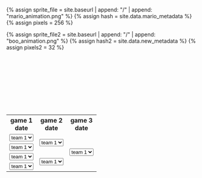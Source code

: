 <html>
<table summary="Tournament Bracket" class="bracket">
<style>
   table.bracket {
    border-collapse: collapse;
    border: none;
}

.bracket td {
    vertical-align: middle;
    width: 40em;
    margin: 0;
    padding: 10px 0px 10px 0px;
}

.bracket td p {
    border-bottom: solid 1px black;
    border-top: solid 1px black;
    border-right: solid 1px black;
    margin: 0;
    padding: 5px 5px 5px 5px;
}

.bracket th{
    text-align:center;
}
</style>

<tr>
    <th>game 1<br>date</th>
    <th>game 2<br>date</th>
    <th>game 3<br>date</th>
<tr>
    <td>
    <select name="teams1" id="selection 1">  <!--- Create the team dropdown menus. --->
        <option value="team 1">team 1</option> 
        <option value="team 2">team 2</option> 
        <option value="team 3">team 3</option> 
        <option value="team 4">team 4</option> 
    </select></td>
    <td rowspan="2" id="selection 2"><select name="teams2"> 
        <option value="team 1">team 1</option> 
        <option value="team 2">team 2</option> 
        <option value="team 3 ">team 3</option> 
        <option value="team 4">team 4</option> </td>
    <td rowspan="4"><select name="teams1" id="selection 1"> 
        <option value="team 1">team 1</option> 
        <option value="team 2">team 2</option> 
        <option value="team 3">team 3</option> 
        <option value="team 4">team 4</option> 
    </select></td>
<tr>
    <td><select name="teams1" id="selection 1"> 
        <option value="team 1">team 1</option> 
        <option value="team 2">team 2</option> 
        <option value="team 3">team 3</option> 
        <option value="team 4">team 4</option> 
    </select></td>
<tr>
    <td><select name="teams1" id="selection 1"> 
        <option value="team 1">team 1</option> 
        <option value="team 2">team 2</option> 
        <option value="team 3">team 3</option> 
        <option value="team 4">team 4</option> 
    </select></td>
    <td rowspan="2"><select name="teams1" id="selection 1"> 
        <option value="team 1">team 1</option> 
        <option value="team 2">team 2</option> 
        <option value="team 3">team 3</option> 
        <option value="team 4">team 4</option> 
    </select></td>
<tr>
    <td><select name="teams1" id="selection 1"> 
        <option value="team 1">team 1</option> 
        <option value="team 2">team 2</option> 
        <option value="team 3">team 3</option> 
        <option value="team 4">team 4</option> 
    </select></td>


<p id="mario" class="sprite"></p>
<p id="mario2" class="sprite3"></p>

{% assign sprite_file = site.baseurl | append: "/" | append: "mario_animation.png" %}  <!--- Liquid concatentation --->
{% assign hash = site.data.mario_metadata %}  <!--- Liquid list variable created from file containing mario metatdata for sprite --->
{% assign pixels = 256 %} <!--- Liquid integer assignment --->


<!--- HTML for page contains <p> tag named "mario" and class properties for a "sprite"  -->
  

<!--- Embedded Cascading Style Sheet (CSS) rules, defines how HTML elements look --->
<style>
  /* CSS style rules for the elements id and class above...
  */
  .sprite {
    height: {{pixels}}px;
    width: {{pixels}}px;
    background-image: url('{{sprite_file}}');
    background-repeat: no-repeat;
  }

  /* background position of sprite element */
  #mario {
    background-position: calc({{animations[0].col}} * {{pixels}} * -1px) calc({{animations[0].row}} * {{pixels}} * -1px);
  }

</style>

<!--- Embedded executable code--->
<script>
  ////////// convert yml hash to javascript key value objects /////////

  var mario_metadata = {}; //key, value object
  {% for key in hash %}  
  
  var key = "{{key | first}}"  //key
  var values = {} //values object
  values["row"] = {{key.row}}
  values["col"] = {{key.col}}
  values["frames"] = {{key.frames}}
  mario_metadata[key] = values; //key with values added

  {% endfor %}

  ////////// animation control object /////////

  class Mario {
    constructor(meta_data) {
      this.tID = null;  //capture setInterval() task ID
      this.positionX = 0;  // current position of sprite in X direction
      this.currentSpeed = 0;
      this.marioElement = document.getElementById("mario"); //HTML element of sprite
      this.pixels = {{pixels}}; //pixel offset of images in the sprite, set by liquid constant
      this.interval = 100; //animation time interval
      this.obj = meta_data;
      this.marioElement.style.position = "absolute";
    }

    animate(obj, speed) {
      let frame = 0;
      const row = obj.row * this.pixels;
      this.currentSpeed = speed;

      this.tID = setInterval(() => {
        const col = (frame + obj.col) * this.pixels;
        this.marioElement.style.backgroundPosition = `-${col}px -${row}px`;
        this.marioElement.style.left = `${this.positionX}px`;

        this.positionX += speed;
        frame = (frame + 1) % obj.frames;

        const viewportWidth = window.innerWidth;
        if (this.positionX > viewportWidth - this.pixels) {
          document.documentElement.scrollLeft = this.positionX - viewportWidth + this.pixels;
        }
      }, this.interval);
    }

    startWalking() {
      this.stopAnimate();
      this.animate(this.obj["Walk"], 3);
    }

    startRunning() {
      this.stopAnimate();
      this.animate(this.obj["Run1"], 6);
    }

    startPuffing() {
      this.stopAnimate();
      this.animate(this.obj["Puff"], 0);
    }

    startCheering() {
      this.stopAnimate();
      this.animate(this.obj["Cheer"], 0);
    }

    startFlipping() {
      this.stopAnimate();
      this.animate(this.obj["Flip"], 0);
    }

    startResting() {
      this.stopAnimate();
      this.animate(this.obj["Rest"], 0);
    }

    stopAnimate() {
      clearInterval(this.tID);
    }
  }

  const mario = new Mario(mario_metadata);

  ////////// event control /////////

  window.addEventListener("keydown", (event) => {
    if (event.key === "ArrowRight") {
      event.preventDefault();
      if (event.repeat) {
        mario.startCheering();
      } else {
        if (mario.currentSpeed === 0) {
          mario.startWalking();
        } else if (mario.currentSpeed === 3) {
          mario.startRunning();
        }
      }
    } else if (event.key === "ArrowLeft") {
      event.preventDefault();
      if (event.repeat) {
        mario.stopAnimate();
      } else {
        mario.startPuffing();
      }
    }
  });

  //touch events that enable animations
  window.addEventListener("touchstart", (event) => {
    event.preventDefault(); // prevent default browser action
    if (event.touches[0].clientX > window.innerWidth / 2) {
      // move right
      if (currentSpeed === 0) { // if at rest, go to walking
        mario.startWalking();
      } else if (currentSpeed === 3) { // if walking, go to running
        mario.startRunning();
      }
    } else {
      // move left
      mario.startPuffing();
    }
  });

  //stop animation on window blur
  window.addEventListener("blur", () => {
    mario.stopAnimate();
  });

  //start animation on window focus
  window.addEventListener("focus", () => {
     mario.startFlipping();
  });

  //start animation on page load or page refresh
  document.addEventListener("DOMContentLoaded", () => {
    // adjust sprite size for high pixel density devices
    const scale = window.devicePixelRatio;
    const sprite = document.querySelector(".sprite");
    sprite.style.transform = `scale(${.2 * scale})`;
    mario.startResting();
  });

</script>

{% assign sprite_file2 = site.baseurl | append: "/" | append: "boo_animation.png" %}  <!--- Liquid concatentation --->
{% assign hash2 = site.data.new_metadata %}  <!--- Liquid list variable created from file containing mario metatdata for sprite --->
{% assign pixels2 = 32 %} <!--- Liquid integer assignment --->

<p id="luigi" class="sprite2"></p>

<style>
  /* CSS style rules for the elements id and class above...
  */
  .sprite2 {
    height: {{pixels2}}px;
    width: {{pixels2}}px;
    background-image: url('{{sprite_file2}}');
    background-repeat: no-repeat;
    margin-top: 120px; /* Adjust the value as needed */

  }

  /* background position of sprite element */
  #luigi {
    background-position: calc({{animations[0].col}} * {{pixels2}} * -1px) calc({{animations[0].row}} * {{pixels2}} * -1px);
  }
</style>



<script>
  ////////// convert yml hash to javascript key value objects /////////

  var luigi_metadata = {}; //key, value object
  {% for key in hash2 %}  
  
  var key = "{{key | first}}"  //key
  var values = {} //values object
  values["row"] = {{key.row}}
  values["col"] = {{key.col}}
  values["frames"] = {{key.frames}}
  luigi_metadata[key] = values; //key with values added

  {% endfor %}

  ////////// animation control object /////////

  class Luigi {
    constructor(meta_data) {
      this.tID = null;  //capture setInterval() task ID
      this.positionX = 0;  // current position of sprite in X direction
      this.currentSpeed = 0;
      this.luigiElement = document.getElementById("luigi"); //HTML element of sprite
      this.pixels = {{pixels2}}; //pixel offset of images in the sprite, set by liquid constant
      this.interval = 200; //animation time interval
      this.columnPix = 32;
      this.obj = meta_data; 
      this.luigiElement.style.position = "absolute";
    }

    animate(obj, speed) {
      let frame = 0;
      const row = obj.row * this.pixels2; //row does not change
      this.currentSpeed = speed;

      this.tID = setInterval(() => {
        const col = (frame + obj.col) * this.columnPix; // set next column to goto
        this.luigiElement.style.backgroundPosition = `-${col}px -${row}px`; 
        this.luigiElement.style.left = `${this.positionX}px`;

        this.positionX += speed;
        frame = (frame + 1) % obj.frames; // mod the frame value set in .yml

        const viewportWidth = window.innerWidth;
        if (this.positionX > viewportWidth - this.pixels2) { // if speed is more than
          document.documentElement.scrollLeft = this.positionX - viewportWidth + this.pixels2; // moves left
        }
      }, this.interval);
    }

    startWalking() {
      this.stopAnimate();
      this.animate(this.obj["Walk2"], 3);
    }

    startResting2() {
      this.animate(this.obj["Rest2"], 0);
    }

    startRight() {
      this.animate(this.obj["Right"], 0)
    }


    stopAnimate() {
      clearInterval(this.tID);
    }
  }

  const luigi = new Luigi(luigi_metadata);

  ////////// event control /////////


  window.addEventListener("keydown", (event) => {
    if (event.key === "ArrowRight") {
      event.preventDefault();
      if (event.repeat) {
        luigi.startWalking();
      } else {
        if (luigi.currentSpeed === 0) {
          luigi.startWalking();
        } else if (luigi.currentSpeed === 3) {
          luigi.startWalking();
        }
      }
    }
    else if (event.key === "ArrowLeft") {
        luigi.stopAnimate();
        luigi.startRight();
      } 
  });
  //start animation on page load or page refresh
  document.addEventListener("DOMContentLoaded", () => {
    // adjust sprite size for high pixel density devices
    const scale = window.devicePixelRatio;
    const sprite = document.querySelector(".sprite2");
    sprite.style.transform = `scale(${1 * scale})`;
    luigi.startResting2();
  });

</script>



<!--- 2nd sprite file (2nd Mario created. ALL CODE BELOW IS FOR 2ND Mario, Not 1st) --->

<style>
  /* CSS style rules for the elements id and class above...
  */
  
  .sprite3 {
    height: {{pixels}}px;
    width: {{pixels}}px;
    background-image: url('{{sprite_file}}');
    background-repeat: no-repeat;
    margin-top: 90px; /* Adjust the value as needed */
  }

  /* background position of sprite element */

  #mario2 {
    background-position: calc({{animations[0].col}} * {{pixels}} * -1px) calc({{animations[0].row}} * {{pixels}} * -1px);
  }

</style>

<!--- Embedded executable code--->
<script>
  ////////// convert yml hash to javascript key value objects /////////

  var mario_metadata2 = {}; //key, value object
  {% for key in hash %}  
  
  var key = "{{key | first}}"  //key
  var values = {} //values object
  values["row"] = {{key.row}}
  values["col"] = {{key.col}}
  values["frames"] = {{key.frames}}
  mario_metadata2[key] = values; //key with values added

  {% endfor %}

  ////////// animation control object /////////

  class Mario2 {
    constructor(meta_data) {
      this.tID = null;  //capture setInterval() task ID
      this.positionX = 0;  // current position of sprite in X direction
      this.currentSpeed = 0;
      this.marioElement = document.getElementById("mario2"); //HTML element of sprite
      this.pixels = {{pixels}}; //pixel offset of images in the sprite, set by liquid constant
      this.interval = 100; //animation time interval
      this.obj = meta_data;
      this.marioElement.style.position = "absolute";
    }

    animate(obj, speed) {
      let frame = 0;
      const row = obj.row * this.pixels;
      this.currentSpeed = speed;

      this.tID = setInterval(() => {
        const col = (frame + obj.col) * this.pixels;
        this.marioElement.style.backgroundPosition = `-${col}px -${row}px`;
        this.marioElement.style.left = `${this.positionX}px`;

        this.positionX += speed;
        frame = (frame + 1) % obj.frames;

        const viewportWidth = window.innerWidth;
        if (this.positionX > viewportWidth - this.pixels) {
          document.documentElement.scrollLeft = this.positionX - viewportWidth + this.pixels;
        }
      }, this.interval);
    }

    startWalking() {
      this.stopAnimate();
      this.animate(this.obj["Walk"], 3);
    }

    startRunning() {
      this.stopAnimate();
      this.animate(this.obj["Run1"], 6);
    }

    startPuffing() {
      this.stopAnimate();
      this.animate(this.obj["Puff"], 0);
    }

    startCheering() {
      this.stopAnimate();
      this.animate(this.obj["Cheer"], 0);
    }

    startFlipping() {
      this.stopAnimate();
      this.animate(this.obj["Flip"], 0);
    }

    startResting() {
      this.stopAnimate();
      this.animate(this.obj["Rest"], 0);
    }

    stopAnimate() {
      clearInterval(this.tID);
    }
  }

  const mario2 = new Mario2(mario_metadata);

  ////////// event control /////////

  window.addEventListener("keydown", (event) => {
    if (event.key === "ArrowRight") {
      event.preventDefault();
      if (event.repeat) {
        mario2.startCheering();
      } else {
        if (mario2.currentSpeed === 0) {
          mario2.startWalking();
        } else if (mario2.currentSpeed === 3) {
          mario2.startRunning();
        }
      }
    } else if (event.key === "ArrowLeft") {
      event.preventDefault();
      if (event.repeat) {
        mario2.stopAnimate();
      } else {
        mario2.startPuffing();
      }
    }
  });

  //touch events that enable animations
  window.addEventListener("touchstart", (event) => {
    event.preventDefault(); // prevent default browser action
    if (event.touches[0].clientX > window.innerWidth / 2) {
      // move right
      if (currentSpeed === 0) { // if at rest, go to walking
        mario2.startWalking();
      } else if (currentSpeed === 3) { // if walking, go to running
        mario2.startRunning();
      }
    } else {
      // move left
      mario2.startPuffing();
    }
  });

  //stop animation on window blur
  window.addEventListener("blur", () => {
    mario2.stopAnimate();
  });

  //start animation on window focus
  window.addEventListener("focus", () => {
     mario2.startFlipping();
  });

  //start animation on page load or page refresh
  document.addEventListener("DOMContentLoaded", () => {
    // adjust sprite size for high pixel density devices
    const scale = window.devicePixelRatio;
    const sprite = document.querySelector(".sprite3");
    sprite.style.transform = `scale(${.2 * scale})`;
    mario2.startResting();
  });

</script>

<!--- 2ND MARIO CODE ENDS HERE! --->

<div id="sprite-container">
  <div id="sprite-image">
  </div>
</div>

<style> 
#sprite-image {
  height: 32px;
  width: 32px;
  background: url("/N-TMtri3project-devops-/luigi_animation.png")
    0px 0px;
}
</style>

<script>
var animationInterval;
var spriteSheet = document.getElementById("sprite-image");
var widthOfSpriteSheet = 2000;
var widthOfEachSprite = 32;

function stopAnimation() {
  clearInterval(animationInterval);
}

function startAnimation() {
  var position = widthOfEachSprite; //start position for the image
  const speed = 100; //in millisecond(ms)
  const diff = widthOfEachSprite; //difference between two sprites

  animationInterval = setInterval(() => {
    spriteSheet.style.backgroundPosition = `-${position}px 0px`;

    if (position < widthOfSpriteSheet) {
      position = position + diff;
    } else {
      //increment the position by the width of each sprite each time
      position = widthOfEachSprite;
    }
    //reset the position to show first sprite after the last one
  }, speed);
}

//Start animation
startAnimation();

</script>
<html>
<head>
    <script src="https://cdn.jsdelivr.net/npm/phaser@3.15.1/dist/phaser-arcade-physics.min.js"></script> 
</head>
<body>

<script>
    var config = {
        type: Phaser.AUTO,
        width: 400,
        height: 200,
        physics: {
            default: 'arcade',
            arcade: {
                gravity: { y: 200 }
            }
        },
        scene: {
            preload: preload,
            create: create
        }
    };

    var game = new Phaser.Game(config);

    function preload ()
    {
        this.load.image('sky', '/N-TMtri3project-devops-/BasketballCourt.png');
        this.load.image('logo', '/N-TMtri3project-devops-/basketball-sprite.png');
        this.load.image('red', '/N-TMtri3project-devops-/Red_Color.jpg');
    }

    function create ()
    {
        sprite = this.add.image(400, 300, 'sky');
        sprite.setScale(1)

        var particles = this.add.particles('red');
        particles.setScale(0.00001)

        var emitter = particles.createEmitter({
            speed: 100,
            scale: { start: 1, end: 0 },
            blendMode: 'ADD'
        });

        var logo = this.physics.add.image(400, 100, 'logo');
        logo.setScale(0.05)
        logo.setVelocity(100, 200);
        logo.setBounce(1, 1);
        logo.setCollideWorldBounds(true);

        emitter.startFollow(logo);
    }
    </script>

</body>
</html>